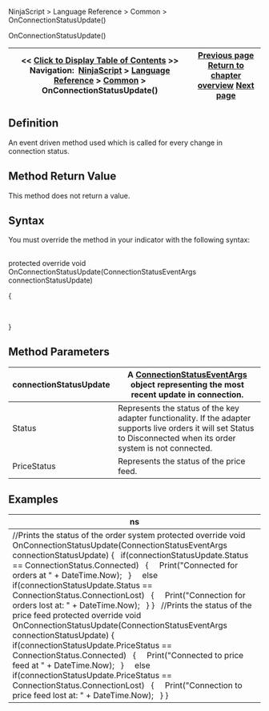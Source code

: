 ﻿
NinjaScript \> Language Reference \> Common \> OnConnectionStatusUpdate()

OnConnectionStatusUpdate()

| \<\< [Click to Display Table of Contents](onconnectionstatusupdate.md) \>\> **Navigation:**     [NinjaScript](ninjascript-1.md) \> [Language Reference](language_reference_wip-1.md) \> [Common](common-1.md) \> OnConnectionStatusUpdate() | [Previous page](update-1.md) [Return to chapter overview](common-1.md) [Next page](connectionstatuseventargs-1.md) |
| --- | --- |
## Definition
An event driven method used which is called for every change in connection status.
 
## Method Return Value
This method does not return a value.
 
## Syntax
You must override the method in your indicator with the following syntax:
## 
protected override void OnConnectionStatusUpdate(ConnectionStatusEventArgs connectionStatusUpdate)  

{  

   

}

## Method Parameters

| connectionStatusUpdate | A [ConnectionStatusEventArgs](connectionstatuseventargs-1.md) object representing the most recent update in connection. |
| --- | --- |
| Status | Represents the status of the key adapter functionality. If the adapter supports live orders it will set Status to Disconnected when its order system is not connected. |
| PriceStatus | Represents the status of the price feed. |
## 
## 
## Examples

| ns |
| --- |
| //Prints the status of the order system protected override void OnConnectionStatusUpdate(ConnectionStatusEventArgs connectionStatusUpdate) {    if(connectionStatusUpdate.Status \=\= ConnectionStatus.Connected)    {      Print("Connected for orders at " \+ DateTime.Now);    }        else if(connectionStatusUpdate.Status \=\= ConnectionStatus.ConnectionLost)    {      Print("Connection for orders lost at: " \+ DateTime.Now);    } }   //Prints the status of the price feed protected override void OnConnectionStatusUpdate(ConnectionStatusEventArgs connectionStatusUpdate) {    if(connectionStatusUpdate.PriceStatus \=\= ConnectionStatus.Connected)    {      Print("Connected to price feed at " \+ DateTime.Now);    }        else if(connectionStatusUpdate.PriceStatus \=\= ConnectionStatus.ConnectionLost)    {      Print("Connection to price feed lost at: " \+ DateTime.Now);    } } |
